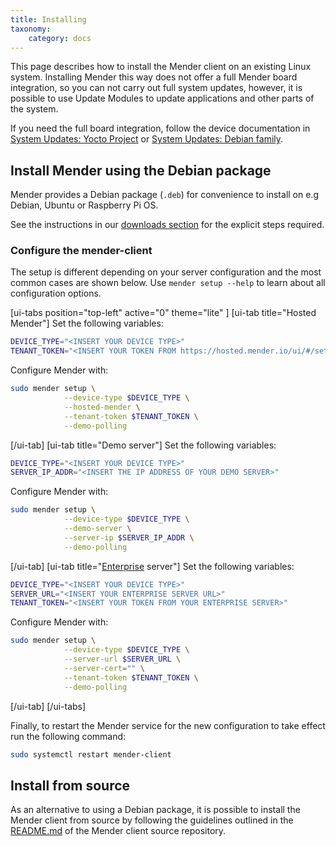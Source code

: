 ```yaml
---
title: Installing
taxonomy:
    category: docs
---
```


This page describes how to install the Mender client on an existing Linux
system. Installing Mender this way does not offer a full Mender board
integration, so you can not carry out full system updates, however, it is
possible to use Update Modules to update applications and other parts of the
system.

If you need the full board integration, follow the device documentation
in [System Updates: Yocto Project](../../05.System-updates-Yocto-Project/chapter.md)
or [System Updates: Debian family](../../04.System-updates-Debian-family/chapter.md).


## Install Mender using the Debian package

Mender provides a Debian package (`.deb`) for convenience to install on e.g
Debian, Ubuntu or Raspberry Pi OS.

See the instructions in our [downloads
section](../../09.Downloads/docs.md#install-using-the-apt-repository) for the
explicit steps required.

### Configure the mender-client

The setup is different depending on your server configuration and the most
common cases are shown below. Use `mender setup --help` to learn about all
configuration options.

<!-- AUTOMATION: execute=DEBIAN_FRONTEND=noninteractive apt-get install --assume-yes wget libglib2.0-0 tzdata -->

<!--AUTOVERSION: "repos/debian/pool/%/"/ignore "mender-client_%-1"/mender -->
<!--AUTOMATION: execute=wget https://downloads.mender.io/repos/debian/pool/main/m/mender-client/mender-client_3.4.0-1%2Bdebian%2Bbullseye_$(dpkg --print-architecture).deb -->

<!--AUTOVERSION: "mender-client_%-1"/mender -->
<!--AUTOMATION: execute=DEBIAN_FRONTEND=noninteractive dpkg -i mender-client_3.4.0-1+debian+bullseye_$(dpkg --print-architecture).deb -->
<!--AUTOMATION: execute=DEVICE_TYPE=device-type -->
<!--AUTOMATION: execute=TENANT_TOKEN=secure-token -->
<!--AUTOMATION: execute=SERVER_IP_ADDR=1.2.3.4 -->
<!--AUTOMATION: execute=SERVER_URL=https://secure.server -->

[ui-tabs position="top-left" active="0" theme="lite" ]
[ui-tab title="Hosted Mender"]
Set the following variables:

<!--AUTOMATION: ignore -->
```bash
DEVICE_TYPE="<INSERT YOUR DEVICE TYPE>"
TENANT_TOKEN="<INSERT YOUR TOKEN FROM https://hosted.mender.io/ui/#/settings/my-organization>"
```

Configure Mender with:

```bash
sudo mender setup \
            --device-type $DEVICE_TYPE \
            --hosted-mender \
            --tenant-token $TENANT_TOKEN \
            --demo-polling
```
[/ui-tab]
[ui-tab title="Demo server"]
Set the following variables:

<!--AUTOMATION: ignore -->
```bash
DEVICE_TYPE="<INSERT YOUR DEVICE TYPE>"
SERVER_IP_ADDR="<INSERT THE IP ADDRESS OF YOUR DEMO SERVER>"
```

Configure Mender with:

```bash
sudo mender setup \
            --device-type $DEVICE_TYPE \
            --demo-server \
            --server-ip $SERVER_IP_ADDR \
            --demo-polling
```
[/ui-tab]
[ui-tab title="[Enterprise](https://mender.io/products/mender-enterprise?target=_blank) server"]
Set the following variables:

<!--AUTOMATION: ignore -->
<!--AUTOVERSION: "downloads.mender.io/%/"/mender "mender-client_%-1"/mender -->
```bash
DEVICE_TYPE="<INSERT YOUR DEVICE TYPE>"
SERVER_URL="<INSERT YOUR ENTERPRISE SERVER URL>"
TENANT_TOKEN="<INSERT YOUR TOKEN FROM YOUR ENTERPRISE SERVER>"
```

Configure Mender with:

```bash
sudo mender setup \
            --device-type $DEVICE_TYPE \
            --server-url $SERVER_URL \
            --server-cert="" \
            --tenant-token $TENANT_TOKEN \
            --demo-polling
```
[/ui-tab]
[/ui-tabs]

Finally, to restart the Mender service for the new configuration to take effect run the following command:

<!--AUTOMATION: ignore -->
```bash
sudo systemctl restart mender-client
```

## Install from source

<!--AUTOVERSION: "mender/tree/%#installing-from-source"/mender -->
As an alternative to using a Debian package, it is possible to install the
Mender client from source by following the guidelines outlined in the
[README.md](https://github.com/mendersoftware/mender/tree/master#installing-from-source?target=_blank)
of the Mender client source repository.



